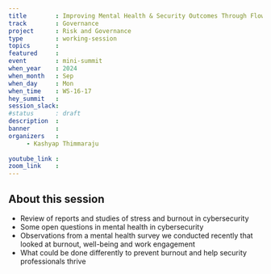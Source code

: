 ```yaml
---
title        : Improving Mental Health & Security Outcomes Through Flow States
track        : Governance
project      : Risk and Governance
type         : working-session
topics       :
featured     :
event        : mini-summit
when_year    : 2024
when_month   : Sep
when_day     : Mon
when_time    : WS-16-17
hey_summit   : 
session_slack:
#status      : draft
description  :
banner       : 
organizers   :
     - Kashyap Thimmaraju
     
youtube_link : 
zoom_link    : 
---
```


## About this session
- Review of reports and studies of stress and burnout in cybersecurity
- Some open questions in mental health in cybersecurity
- Observations from a mental health survey we conducted recently that looked at burnout, well-being and work engagement
- What could be done differently to prevent burnout and help security professionals thrive

